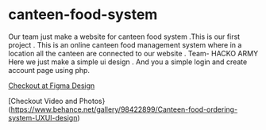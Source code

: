 # canteen-food-system
Our team just make a website for canteen food system .This is our first project . This is an online canteen food management system where in a location all the canteen are connected to our website . Team- HACKO ARMY 
Here we just make a simple ui design .
And you a simple login and create account  page using php.

<a href="https://www.figma.com/proto/R1LTusw5NLZDCWhOx46ZKQ/Canteen-food-system?node-id=15%3A2&scaling=min-zoom" target="_blank">Checkout at Figma Design</a>
 
[Checkout Video and Photos}(https://www.behance.net/gallery/98422899/Canteen-food-ordering-system-UXUI-design)

